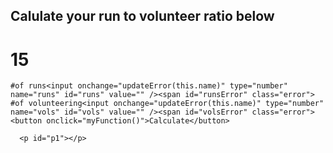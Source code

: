 <script src="https://ajax.googleapis.com/ajax/libs/angularjs/1.6.4/angular.min.js"></script>
## Calulate your run to volunteer ratio below

# 15
<style>
.error {
  color:red;
  }
  
  .divTable
    {
        display:  table;
        width:auto;
        background-color:#eee;
        border:1px solid  #666666;
        border-spacing:5px;/*cellspacing:poor IE support for  this*/
       /* border-collapse:separate;*/
    }

    .divRow
    {
       display:table-row;
       width:auto;
    }

    .divCell
    {
        float:left;/*fix for  buggy browsers*/
        display:table-column;
        width:200px;
        background-color:#ccc;
    }
</style>

<script>
  function updateError(element) {
     document.getElementById(element+"Error").innerHTML = "";
  }
  function myFunction() {
    var runs = document.getElementById("runs").value;
    var vols = document.getElementById("vols").value;  
    if(runs == null || runs==""){
      document.getElementById("runsError").innerHTML = "Please enter a value";}
    else {
     document.getElementById("runsError").innerHTML = "";}
    if(vols == null || vols==""){
      document.getElementById("volsError").innerHTML = "Please enter a value";}
    else{
      document.getElementById("volsError").innerHTML = "";}

    if (vols!="" && runs!=""){
      document.getElementById("p1").innerHTML = runs/vols + ":1" ;}
    else {
      document.getElementById("p1").innerHTML = "";}
}
</script>
    #of runs<input onchange="updateError(this.name)" type="number" name="runs" id="runs" value="" /><span id="runsError" class="error">
    #of volunteering<input onchange="updateError(this.name)" type="number" name="vols" id="vols" value="" /><span id="volsError" class="error">
	<button onclick="myFunction()">Calculate</button>
    
      <p id="p1"></p>
